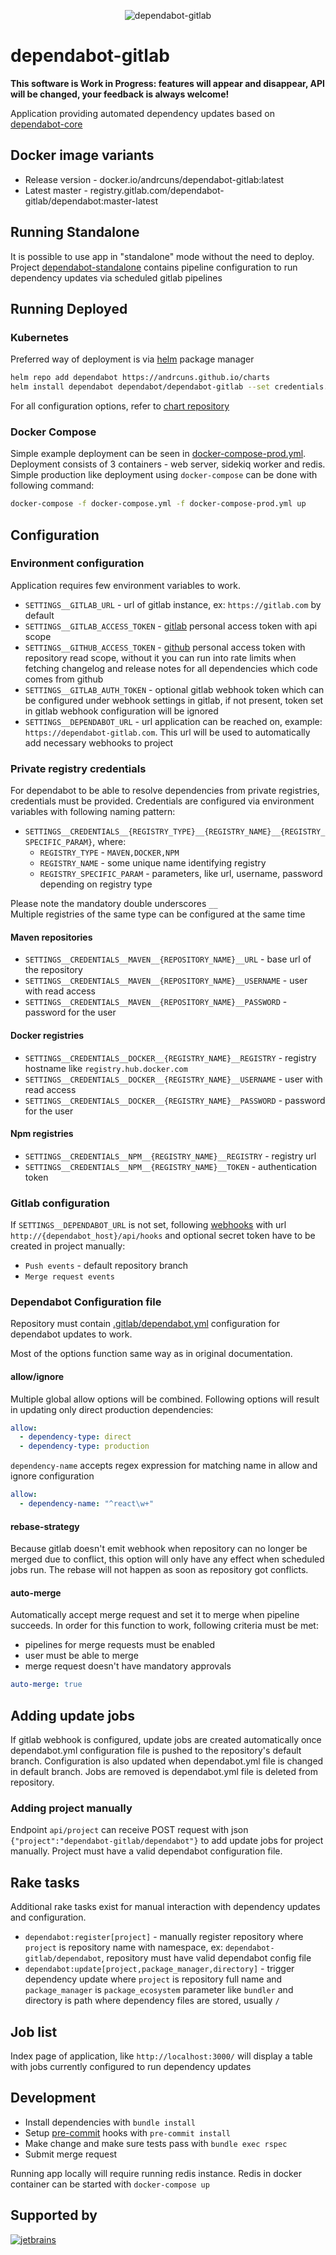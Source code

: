 <p align="center">
  <img src="logo.png" alt="dependabot-gitlab">
</p>

# dependabot-gitlab

**This software is Work in Progress: features will appear and disappear, API will be changed, your feedback is always welcome!**

Application providing automated dependency updates based on [dependabot-core](https://github.com/dependabot/dependabot-core)

## Docker image variants

* Release version - docker.io/andrcuns/dependabot-gitlab:latest
* Latest master - registry.gitlab.com/dependabot-gitlab/dependabot:master-latest

## Running Standalone

It is possible to use app in "standalone" mode without the need to deploy. Project [dependabot-standalone](https://gitlab.com/dependabot-gitlab/dependabot-standalone) contains pipeline configuration to run dependency updates via scheduled gitlab pipelines

## Running Deployed

### Kubernetes

Preferred way of deployment is via [helm](https://helm.sh/) package manager

```bash
helm repo add dependabot https://andrcuns.github.io/charts
helm install dependabot dependabot/dependabot-gitlab --set credentials.gitlab_access_token=$gitlab_access_token
```

For all configuration options, refer to [chart repository](https://github.com/andrcuns/charts/blob/master/charts/dependabot-gitlab/README.md)

### Docker Compose

Simple example deployment can be seen in [docker-compose-prod.yml](docker-compose-prod.yml). Deployment consists of 3 containers - web server, sidekiq
worker and redis. Simple production like deployment using `docker-compose` can be done with following command:

```bash
docker-compose -f docker-compose.yml -f docker-compose-prod.yml up
```

## Configuration

### Environment configuration

Application requires few environment variables to work.

* `SETTINGS__GITLAB_URL` - url of gitlab instance, ex: `https://gitlab.com` by default
* `SETTINGS__GITLAB_ACCESS_TOKEN` - [gitlab](https://docs.gitlab.com/ee/user/profile/personal_access_tokens.html) personal access token with api scope
* `SETTINGS__GITHUB_ACCESS_TOKEN` - [github](https://docs.github.com/en/github/authenticating-to-github/creating-a-personal-access-token) personal access token with repository read scope, without it you can run into rate limits when fetching changelog and release notes for all dependencies which code comes from github
* `SETTINGS__GITLAB_AUTH_TOKEN` - optional gitlab webhook token which can be configured under webhook settings in gitlab, if not present,
token set in gitlab webhook configuration will be ignored
* `SETTINGS__DEPENDABOT_URL` - url application can be reached on, example: `https://dependabot-gitlab.com`. This url will be used to automatically
add necessary webhooks to project

### Private registry credentials

For dependabot to be able to resolve dependencies from private registries, credentials must be provided. Credentials are configured via
environment variables with following naming pattern:

* `SETTINGS__CREDENTIALS__{REGISTRY_TYPE}__{REGISTRY_NAME}__{REGISTRY_SPECIFIC_PARAM}`, where:
  * `REGISTRY_TYPE` - `MAVEN,DOCKER,NPM`
  * `REGISTRY_NAME` - some unique name identifying registry
  * `REGISTRY_SPECIFIC_PARAM` - parameters, like url, username, password depending on registry type

Please note the mandatory double underscores `__`\
Multiple registries of the same type can be configured at the same time

#### Maven repositories

* `SETTINGS__CREDENTIALS__MAVEN__{REPOSITORY_NAME}__URL` - base url of the repository
* `SETTINGS__CREDENTIALS__MAVEN__{REPOSITORY_NAME}__USERNAME` - user with read access
* `SETTINGS__CREDENTIALS__MAVEN__{REPOSITORY_NAME}__PASSWORD` - password for the user

#### Docker registries

* `SETTINGS__CREDENTIALS__DOCKER__{REGISTRY_NAME}__REGISTRY` - registry hostname like `registry.hub.docker.com`
* `SETTINGS__CREDENTIALS__DOCKER__{REGISTRY_NAME}__USERNAME` - user with read access
* `SETTINGS__CREDENTIALS__DOCKER__{REGISTRY_NAME}__PASSWORD` - password for the user

#### Npm registries

* `SETTINGS__CREDENTIALS__NPM__{REGISTRY_NAME}__REGISTRY` - registry url
* `SETTINGS__CREDENTIALS__NPM__{REGISTRY_NAME}__TOKEN` - authentication token

### Gitlab configuration

If `SETTINGS__DEPENDABOT_URL` is not set, following [webhooks](https://docs.gitlab.com/ee/user/project/integrations/webhooks.html) with url
`http://{dependabot_host}/api/hooks` and optional secret token have to be created in project manually:

* `Push events` - default repository branch
* `Merge request events`

### Dependabot Configuration file

Repository must contain [.gitlab/dependabot.yml](https://docs.github.com/en/github/administering-a-repository/configuration-options-for-dependency-updates)
configuration for dependabot updates to work.

Most of the options function same way as in original documentation.

#### allow/ignore

Multiple global allow options will be combined. Following options will result in updating only direct production dependencies:

```yml
allow:
  - dependency-type: direct
  - dependency-type: production
```

`dependency-name` accepts regex expression for matching name in allow and ignore configuration

```yml
allow:
  - dependency-name: "^react\w+"
```

#### rebase-strategy

Because gitlab doesn't emit webhook when repository can no longer be merged due to conflict, this option will only have any
effect when scheduled jobs run. The rebase will not happen as soon as repository got conflicts.

#### auto-merge

Automatically accept merge request and set it to merge when pipeline succeeds. In order for this function to work, following criteria must be met:

* pipelines for merge requests must be enabled
* user must be able to merge
* merge request doesn't have mandatory approvals

```yml
auto-merge: true
```

## Adding update jobs

If gitlab webhook is configured, update jobs are created automatically once dependabot.yml configuration file is pushed to the repository's default branch. Configuration is
also updated when dependabot.yml file is changed in default branch. Jobs are removed is dependabot.yml file is deleted from repository.

### Adding project manually

Endpoint `api/project` can receive POST request with json `{"project":"dependabot-gitlab/dependabot"}` to add update jobs for project manually. Project must have a valid dependabot configuration file.

## Rake tasks

Additional rake tasks exist for manual interaction with dependency updates and configuration.

* `dependabot:register[project]` - manually register repository where `project` is repository name with namespace, ex: `dependabot-gitlab/dependabot`, repository must have valid dependabot config file
* `dependabot:update[project,package_manager,directory]` - trigger dependency update where `project` is repository full name and `package_manager` is `package_ecosystem` parameter like `bundler` and directory is path where dependency files are stored, usually `/`

## Job list

Index page of application, like `http://localhost:3000/` will display a table with jobs currently configured to run dependency updates

## Development

* Install dependencies with `bundle install`
* Setup [pre-commit](https://pre-commit.com/) hooks with `pre-commit install`
* Make change and make sure tests pass with `bundle exec rspec`
* Submit merge request

Running app locally will require running redis instance. Redis in docker container can be started with `docker-compose up`

## Supported by

[![jetbrains](jetbrains.png)](https://www.jetbrains.com/?from=dependabot-gitlab)
